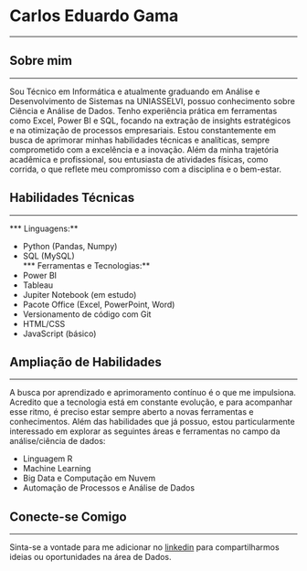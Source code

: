 # Carlos Eduardo Gama  
---
## Sobre mim   
---
Sou Técnico em Informática e atualmente graduando em Análise e Desenvolvimento de Sistemas na UNIASSELVI, possuo conhecimento sobre Ciência e Análise de Dados. Tenho experiência prática em ferramentas como Excel, Power BI e SQL, focando na extração de insights estratégicos e na otimização de processos empresariais. Estou constantemente em busca de aprimorar minhas habilidades técnicas e analíticas, sempre comprometido com a excelência e a inovação. Além da minha trajetória acadêmica e profissional, sou entusiasta de atividades físicas, como corrida, o que reflete meu compromisso com a disciplina e o bem-estar.  
## Habilidades Técnicas  
---  
*** Linguagens:**    
   * Python (Pandas, Numpy)  
   * SQL (MySQL)    
*** Ferramentas e Tecnologias:**      
   * Power BI  
   * Tableau  
   * Jupiter Notebook (em estudo)  
   * Pacote Office (Excel, PowerPoint, Word)  
   * Versionamento de código com Git  
   * HTML/CSS   
   * JavaScript (básico)    
## Ampliação de Habilidades
---
A busca por aprendizado e aprimoramento contínuo é o que me impulsiona. Acredito que a tecnologia está em constante evolução, e para acompanhar esse ritmo, é preciso estar sempre aberto a novas ferramentas e conhecimentos. Além das habilidades que já possuo, estou particularmente interessado em explorar as seguintes áreas e ferramentas no campo da análise/ciência de dados:      
* Linguagem R  
* Machine Learning   
* Big Data e Computação em Nuvem   
* Automação de Processos e Análise de Dados    
## Conecte-se Comigo   
---
Sinta-se a vontade para me adicionar no [linkedin](www.linkedin.com/in/carlos-eduardo-g-santos-54099b183) para compartilharmos ideias ou oportunidades na área de Dados.




<!--
**carlouardo/carlouardo** is a ✨ _special_ ✨ repository because its `README.md` (this file) appears on your GitHub profile.

Here are some ideas to get you started:

- 🔭 I’m currently working on ...
- 🌱 I’m currently learning ...
- 👯 I’m looking to collaborate on ...
- 🤔 I’m looking for help with ...
- 💬 Ask me about ...
- 📫 How to reach me: ...
- 😄 Pronouns: ...
- ⚡ Fun fact: ...
-->
